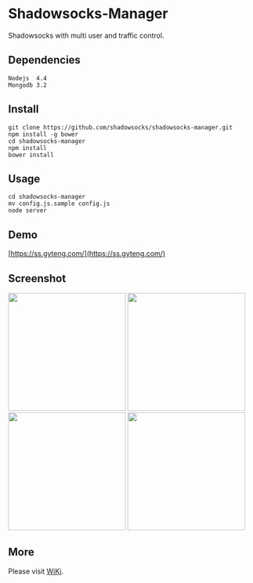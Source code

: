 Shadowsocks-Manager
===================

Shadowsocks with multi user and traffic control.

Dependencies
------------

    Nodejs  4.4
    Mongodb 3.2

Install
-------

    git clone https://github.com/shadowsocks/shadowsocks-manager.git
    npm install -g bower
    cd shadowsocks-manager
    npm install
    bower install

Usage
-----

    cd shadowsocks-manager
    mv config.js.sample config.js
    node server

Demo
----

[https://ss.gyteng.com/](https://ss.gyteng.com/)

Screenshot
----------

<img src="https://github.com/shadowsocks/shadowsocks-manager/blob/master/wiki/img/Screenshot0.png" width="240">
<img src="https://github.com/shadowsocks/shadowsocks-manager/blob/master/wiki/img/Screenshot1.png" width="240">
<img src="https://github.com/shadowsocks/shadowsocks-manager/blob/master/wiki/img/Screenshot2.png" width="240">
<img src="https://github.com/shadowsocks/shadowsocks-manager/blob/master/wiki/img/Screenshot3.png" width="240">

More
----

Please visit [WiKi](https://github.com/shadowsocks/shadowsocks-manager/wiki).
